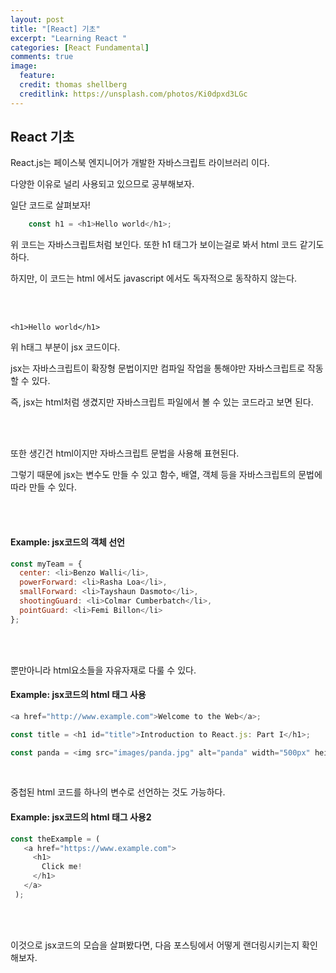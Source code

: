 ```yaml
---
layout: post
title: "[React] 기초"
excerpt: "Learning React "
categories: [React Fundamental]
comments: true
image:
  feature:
  credit: thomas shellberg
  creditlink: https://unsplash.com/photos/Ki0dpxd3LGc
---
```


## React 기초 

React.js는 페이스북 엔지니어가 개발한 자바스크립트 라이브러리 이다.

다양한 이유로 널리 사용되고 있으므로 공부해보자.


일단 코드로 살펴보자!

```javascript
    const h1 = <h1>Hello world</h1>;
```

위 코드는 자바스크립트처럼 보인다. 또한 h1 태그가 보이는걸로 봐서 html 코드 같기도 하다.

하지만, 이 코드는 html 에서도 javascript 에서도 독자적으로 동작하지 않는다.

<br/><br/>

```
<h1>Hello world</h1>
``` 
위 h태그 부분이 jsx 코드이다.

jsx는 자바스크립트이 확장형 문법이지만 컴파일 작업을 통해야만 자바스크립트로 작동할 수 있다. <br/>

즉, jsx는 html처럼 생겼지만 자바스크립트 파일에서 볼 수 있는 코드라고 보면 된다.

<br/><br/>

또한 생긴건 html이지만 자바스크립트 문법을 사용해 표현된다.

그렇기 때문에 jsx는 변수도 만들 수 있고 함수, 배열, 객체 등을 자바스크립트의 문법에 따라 만들 수 있다.

<br/><br/>

#### Example: jsx코드의 객체 선언  
```javascript
const myTeam = {
  center: <li>Benzo Walli</li>,
  powerForward: <li>Rasha Loa</li>,
  smallForward: <li>Tayshaun Dasmoto</li>,
  shootingGuard: <li>Colmar Cumberbatch</li>,
  pointGuard: <li>Femi Billon</li>
};
```
<br/><br/>

뿐만아니라 html요소들을 자유자재로 다룰 수 있다.

#### Example: jsx코드의 html 태그 사용 
```javascript
<a href="http://www.example.com">Welcome to the Web</a>;

const title = <h1 id="title">Introduction to React.js: Part I</h1>;

const panda = <img src="images/panda.jpg" alt="panda" width="500px" height="500px" />;
```
<br/>

중첩된 html 코드를 하나의 변수로 선언하는 것도 가능하다.
#### Example: jsx코드의 html 태그 사용2
```javascript
const theExample = (
   <a href="https://www.example.com">
     <h1>
       Click me!
     </h1>
   </a>
 );
```

<br/><br/>

이것으로 jsx코드의 모습을 살펴봤다면, 다음 포스팅에서 어떻게 랜더링시키는지 확인해보자.